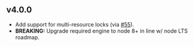 ## v4.0.0

- Add support for multi-resource locks (via [#55](https://github.com/mike-marcacci/node-redlock/pull/55)).
- **BREAKING:** Upgrade required engine to node 8+ in line w/ node LTS roadmap.
